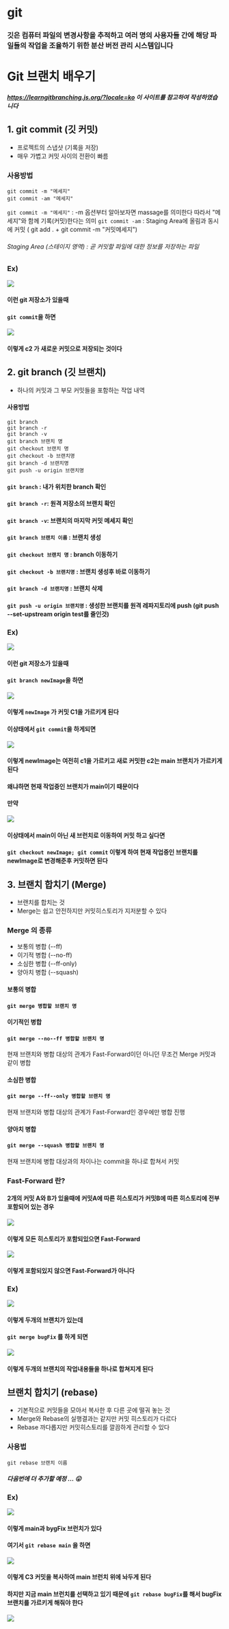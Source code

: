 # git

### 깃은 컴퓨터 파일의 변경사항을 추적하고 여러 명의 사용자들 간에 해당 파일들의 작업을 조율하기 위한 분산 버전 관리 시스템입니다

# Git 브랜치 배우기

##### https://learngitbranching.js.org/?locale=ko 이 사이트를 참고하여 작성하였습니다

## 1. git commit (깃 커밋)

- 프로젝트의 스냅샷 (기록을 저장)
- 매우 가볍고 커밋 사이의 전환이 빠름

### 사용방법

```
git commit -m "메세지"
git commit -am "메세지"
```

`git commit -m "메세지"` : -m 옵션부터 알아보자면 massage를 의미한다 따라서 "메세지"와 함께 기록(커밋)한다는 의미
`git commit -am` : Staging Area에 올림과 동시에 커밋 ( git add . + git commit -m "커밋메세지")

###### Staging Area (스테이지 영역) : 곧 커밋할 파일에 대한 정보를 저장하는 파일

### Ex)

<img src="./img/commit1.png">
<br/>

#### 이런 git 저장소가 있을때

#### `git commit`을 하면

<img src="./img/commit2.png">
<br/>

#### 이렇게 c2 가 새로운 커밋으로 저장되는 것이다

## 2. git branch (깃 브랜치)

- 하나의 커밋과 그 부모 커밋들을 포함하는 작업 내역

#### 사용방법

```
git branch
git branch -r
git branch -v
git branch 브랜치 명
git checkout 브랜치 명
git checkout -b 브랜치명
git branch -d 브랜치명
git push -u origin 브랜치명
```

#### `git branch` : 내가 위치한 branch 확인

#### `git branch -r`: 원격 저장소의 브랜치 확인

#### `git branch -v`: 브랜치의 마지막 커밋 메세지 확인

#### `git branch 브랜치 이름` : 브랜치 생성

#### `git checkout 브랜치 명` : branch 이동하기

#### `git checkout -b 브랜치명` : 브랜치 생성후 바로 이동하기

#### `git branch -d 브랜치명` : 브랜치 삭제

#### `git push -u origin 브랜치명` : 생성한 브랜치를 원격 레파지토리에 push (git push --set-upstream origin test를 줄인것)

### Ex)

<img src="./img/branch1.png">
<br/>

#### 이런 git 저장소가 있을때

#### `git branch newImage`을 하면

<img src="./img/branch2.png">
<br/>

#### 이렇게 `newImage` 가 커밋 C1을 가르키게 된다

#### 이상태에서 `git commit`을 하게되면

<img src="./img/branch4.png">
<br/>

#### 이렇게 newImage는 여전히 c1을 가르키고 새로 커밋한 c2는 main 브랜치가 가르키게 된다

#### 왜냐하면 현재 작업중인 브랜치가 main이기 때문이다

#### 만약

<img src="./img/branch2.png">
<br/>

#### 이상태에서 main이 아닌 새 브런치로 이동하여 커밋 하고 싶다면

#### `git checkout newImage; git commit` 이렇게 하여 현재 작업중인 브랜치를 newImage로 변경해준후 커밋하면 된다

## 3. 브랜치 합치기 (Merge)

- 브랜치를 합치는 것
- Merge는 쉽고 안전하지만 커밋히스토리가 지저분할 수 있다

### Merge 의 종류

- 보통의 병합 (--ff)
- 이기적 병합 (--no-ff)
- 소심한 병합 (--ff-only)
- 양아치 병합 (--squash)

#### 보통의 병합

#### `git merge 병합할 브랜치 명`

#### 이기적인 병합

#### `git merge --no--ff 병합할 브랜치 명`

현재 브랜치와 병합 대상의 관계가 Fast-Forward이던 아니던 무조건 Merge 커밋과 같이 병합

#### 소심한 병합

#### `git merge --ff--only 병합할 브랜치 명`

현재 브랜치와 병합 대상의 관계가 Fast-Forward인 경우에만 병합 진행

#### 양아치 병합

#### `git merge --squash 병합할 브랜치 명`

현재 브랜치에 병합 대상과의 차이나는 commit을 하나로 합쳐서 커밋

### Fast-Forward 란?

#### 2개의 커밋 A와 B가 있을때에 커밋A에 따른 히스토리가 커밋B에 따른 히스토리에 전부 포함되어 있는 경우

<img src="./img/fast1.png">
<br/>

#### 이렇게 모든 히스토리가 포함되있으면 Fast-Forward

<img src="./img/fast2.png">
<br/>

#### 이렇게 포함되있지 않으면 Fast-Forward가 아니다

### Ex)

<img src="./img/merge1.png">
<br/>

#### 이렇게 두개의 브랜치가 있는데

#### `git merge bugFix` 를 하게 되면

<img src="./img/merge2.png">
<br/>

#### 이렇게 두개의 브랜치의 작업내용들을 하나로 합쳐지게 된다

## 브랜치 합치기 (rebase)

- 기본적으로 커밋들을 모아서 복사한 후 다른 곳에 떨궈 놓는 것
- Merge와 Rebase의 실행결과는 같지만 커밋 히스토리가 다르다
- Rebase 까다롭지만 커밋히스토리를 깔끔하게 관리할 수 있다

### 사용법

```
git rebase 브랜치 이름
```

##### 다음번에 더 추가할 예정 ... 😛

### Ex)

<img src="./img/rebase1.png">
<br/>

#### 이렇게 main과 bygFix 브런치가 있다

#### 여기서 `git rebase main` 을 하면

<img src="./img/rebase2.png">
<br/>

#### 이렇게 C3 커밋을 복사하여 main 브런치 위에 놔두게 된다

#### 하지만 지금 main 브런치를 선택하고 있기 때문에 `git rebase bugFix`를 해서 bugFix 브랜치를 가르키게 해줘야 한다

<img src="./img/rebase3.png">
<br/>
